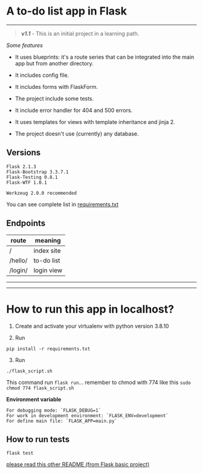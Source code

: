 # A to-do list app in Flask

---

> ***v1.1*** - This is an initial project in a learning path.

*Some features*

- It uses blueprints: it's a route series that can be integrated into the main app but from another directory.

- It includes config file.

- It includes forms with FlaskForm.

- The project include some tests.

- It include error handler for 404 and 500 errors.

- It uses templates for views with template inheritance and jinja 2.

- The project doesn't use (currently) any database.

## Versions

```
Flask 2.1.3
Flask-Bootstrap 3.3.7.1
Flask-Testing 0.8.1
Flask-WTF 1.0.1

Werkzeug 2.0.0 recommended
```

You can see complete list in [requirements.txt](requirements.txt)

## Endpoints

| route | meaning |
| --- | --- |
| / | index site |
| /hello/ | to-do list |
| /login/ | login view |

---
---

# How to run this app in localhost?

1. Create and activate your virtualenv with python version 3.8.10

2. Run

```
pip install -r requirements.txt
```

3. Run

```
./flask_script.sh
```

This command run `flask run`... remember to chmod with 774 like this `sudo chmod 774 flask_script.sh`

**Environment variable**

    For debugging mode: `FLASK_DEBUG=1`
    For work in development environment: `FLASK_ENV=development`
    For define main file: `FLASK_APP=main.py`

## How to run tests

```
flask test
```

[please read this other README (from Flask basic project)](https://github.com/dcarolinahdev/py_flask_hello_world/blob/main/README.md)
